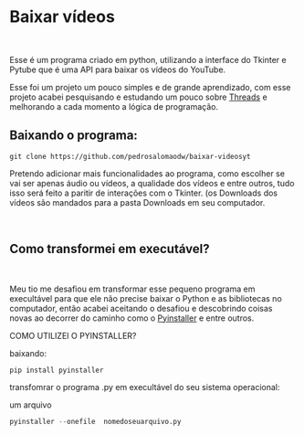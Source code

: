 <h1>
    Baixar vídeos
</h1>

<br>
<p>Esse é um programa criado em python, utilizando a interface do Tkinter e Pytube que é uma API para baixar os vídeos do YouTube.</p>
<p>Esse foi um projeto um pouco simples e de grande aprendizado, com esse projeto acabei pesquisando e estudando um pouco sobre <a href="https://www.techtudo.com.br/noticias/2019/01/o-que-sao-threads-e-para-que-servem-em-um-processador.ghtml">Threads</a> e melhorando a cada momento a lógica de programação.</p>

## Baixando o programa:

```
git clone https://github.com/pedrosalomaodw/baixar-videosyt
```
<p>Pretendo adicionar mais funcionalidades ao programa, como escolher se vai ser apenas áudio ou vídeos, a qualidade dos vídeos e entre outros, tudo isso será feito a paritir de interações com o Tkinter.
(os Downloads dos vídeos são mandados para a pasta Downloads em seu computador.</p>

<br>

<h2>Como transformei em executável?</h2>
<br>
<p>Meu tio me desafiou em transformar esse pequeno programa em execultável para que ele não precise baixar o Python e as bibliotecas no computador, então acabei aceitando o desafiou
    e descobrindo coisas novas ao decorrer do caminho como o <a href="https://pyinstaller.org/en/stable/">Pyinstaller</a> e entre outros.
</p>

<p>COMO UTILIZEI O PYINSTALLER?</p>
<p>baixando:</p>

```py
pip install pyinstaller
```
<p>transfomrar o programa .py em execultável do seu sistema operacional:</p>

<p>um arquivo</p>

```py
pyinstaller --onefile  nomedoseuarquivo.py
```

